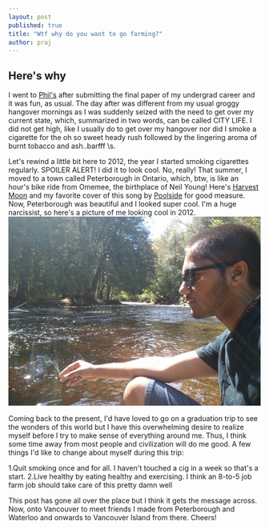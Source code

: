 ```yaml
---
layout: post
published: true
title: "Wtf why do you want to go farming?"
author: praj
---
```

## Here's why
I went to [Phil's](http://www.uwimprint.ca/article/2547-filthy-philthy-phils) after submitting the final paper of my undergrad career and it was fun, as usual. The day after was different from my usual groggy hangover mornings as I was suddenly seized with the need to get over my current state, which, summarized in two words, can be called CITY LIFE. I did not get high, like I usually do to get over my hangover nor did I smoke a cigarette for the oh so sweet heady rush followed by the lingering aroma of burnt tobacco and ash..barfff \s.

Let's rewind a little bit here to 2012, the year I started smoking cigarettes regularly. SPOILER ALERT! I did it to look cool. No, really! That summer, I moved to a town called Peterborough in Ontario, which, btw, is like an hour's bike ride from Omemee, the birthplace of Neil Young! Here's [Harvest Moon](https://www.youtube.com/watch?v=n2MtEsrcTTs) and my favorite cover of this song by [Poolside](https://www.youtube.com/watch?v=suWbFPaVoEA) for good measure. Now, Peterborough was beautiful and I looked super cool. I'm a huge narcissist, so here's a picture of me looking cool in 2012.
![cool or tool?](https://github.com/prajnak/blog/blob/gh-pages/_images/WP_000911.jpg?raw=true)

Coming back to the present, I'd have loved to go on a graduation trip to see the wonders of this world but I have this overwhelming desire to realize myself before I try to make sense of everything around me. Thus, I think some time away from most people and civilization will do me good. A few things I'd like to change about myself during this trip:

1.Quit smoking once and for all. I haven't touched a cig in a week so that's a start.
2.Live healthy by eating healthy and exercising. I think an 8-to-5 job farm job should take care of this pretty damn well

This post has gone all over the place but I think it gets the message across. Now, onto Vancouver to meet friends I made from Peterborough and Waterloo and onwards to Vancouver Island from there. Cheers!
